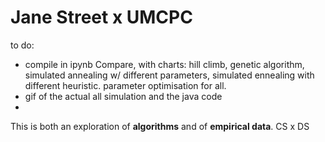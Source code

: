 # Jane Street x UMCPC 

to do: 
- compile in ipynb
Compare, with charts: hill climb, genetic algorithm, simulated annealing w/ different parameters, simulated ennealing with different heuristic. parameter optimisation for all.
- gif of the actual all simulation and the java code
- 

[](https://github.com/jl33-ai/competitive-programming/blob/main/amandas-automaton/3d_rotation_scores_graph_final0.gif)


This is both an exploration of **algorithms** and of **empirical data**. 
CS x DS
